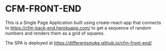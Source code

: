 # CFM-FRONT-END

This is a Single Page Application built using create-react-app that connects to https://cfm-back-end.herokuapp.com/ to get a sequence of random numbers and renders them as a grid of squares.

The SPA is deployed at https://differentsmoke.github.io/cfm-front-end/

